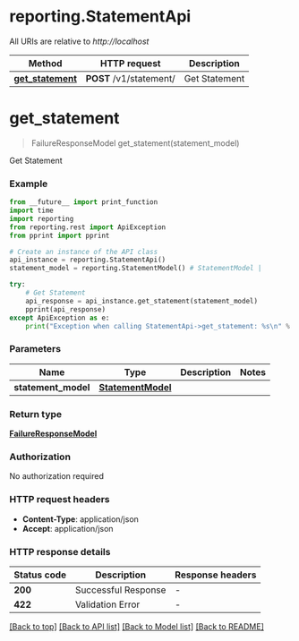 # reporting.StatementApi

All URIs are relative to *http://localhost*

Method | HTTP request | Description
------------- | ------------- | -------------
[**get_statement**](StatementApi.md#get_statement) | **POST** /v1/statement/ | Get Statement


# **get_statement**
> FailureResponseModel get_statement(statement_model)

Get Statement

### Example

```python
from __future__ import print_function
import time
import reporting
from reporting.rest import ApiException
from pprint import pprint

# Create an instance of the API class
api_instance = reporting.StatementApi()
statement_model = reporting.StatementModel() # StatementModel | 

try:
    # Get Statement
    api_response = api_instance.get_statement(statement_model)
    pprint(api_response)
except ApiException as e:
    print("Exception when calling StatementApi->get_statement: %s\n" % e)
```

### Parameters

Name | Type | Description  | Notes
------------- | ------------- | ------------- | -------------
 **statement_model** | [**StatementModel**](StatementModel.md)|  | 

### Return type

[**FailureResponseModel**](FailureResponseModel.md)

### Authorization

No authorization required

### HTTP request headers

 - **Content-Type**: application/json
 - **Accept**: application/json

### HTTP response details
| Status code | Description | Response headers |
|-------------|-------------|------------------|
**200** | Successful Response |  -  |
**422** | Validation Error |  -  |

[[Back to top]](#) [[Back to API list]](../README.md#documentation-for-api-endpoints) [[Back to Model list]](../README.md#documentation-for-models) [[Back to README]](../README.md)

